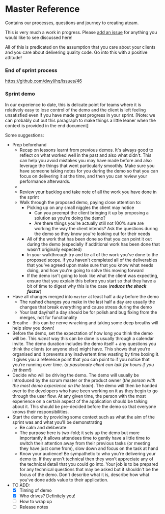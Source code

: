 # Master Reference

Contains our processes, questions and journey to creating ateam.

This is very much a work in progress. Please [add an issue](https://github.com/dwyl/ateam-master-reference/issues) for anything you would like to see discussed here!

All of this is predicated on the assumption that you care about your clients and you care about delivering quality code. Go into this with a positive attitude!

### End of sprint process
https://github.com/dwyl/hq/issues/46

### Sprint demo
In our experience to date, this is delicate point for teams where it is relatively easy to lose control of the demo and the client is left feeling unsatisfied even if you have made great progress in your sprint. [Note: we can probably cut out this paragraph to make things a little leaner when the context is provided in the end document]

Some suggestions:
+ Prep beforehand
  + Recap on lessons learnt from previous demos. It's always good to reflect on what worked well in the past and also what didn't. This can help you avoid mistakes you may have made before and also leverage the things that went particularly smoothly. Make sure you have someone taking notes for you during the demo so that you can focus on delivering it at the time, and then you can review your performance afterwards.
  +
  + Review your backlog and take note of all the work you have done in the sprint
  + Walk through the proposed demo, paying close attention to:
    + Picking up on any small niggles the client may notice
      + Can you preempt the client bringing it up by proposing a solution as you're doing the demo?
      + Are there things you're actually still not 100% sure are working the way the client intends? Ask the questions during the demo so they know you're looking out for their needs
    + All of the work that has been done so that you can point it out during the demo (especially if additional work has been done that wasn't originally expected)
    + In your walkthrough try and tie all of the work you've done to the proposed scope. If you haven't completed all of the deliverables that you've agreed upon make sure that you know what needs doing, and how you're going to solve this moving forward
    + If the demo isn't going to look like what the client was expecting, ensure that you explain this before you start so that they have a bit of time to digest why this is the case (***reduce the shock factor***)
+ Have all changes merged into `master` at least half a day before the demo
  + The rushed changes you make in the last half a day are usually the changes that break everything and cause stress during the demo
  + Your last day/half a day should be for polish and bug fixing from the merges, not for functionality
+ Breathe - this can be nerve wracking and taking some deep breaths will help slow you down!
+ Before the demo, set the expectation of how long you think the demo will be. This _nicest_ way this can be done is usually through a calendar invite. The demo duration includes the demo itself + any questions you think the clients (or anyone else) might have. This shows that you’re organised and it prevents any inadvertent time wasting by time boxing it. It gives you a reference point that you can point to if you notice that you’re running over time. (_a passionate client can talk for hours if you let them!_)
+ Decide who will be driving the demo. The demo will usually be introduced by the scrum master or the product owner (_the person with the most demo experience on the team_). The demo will then be handed over to the developers who have been working on it as they begin to go through the user flow. At any given time, the person with the most experience on a certain aspect of the application should be talking about it. This should be pre-decided before the demo so that everyone knows their responsibilities.
+ Start the demo by providing some context such as what the aim of the sprint was and what you'll be demonstrating
  + Be calm and deliberate
  + The purpose here is two-fold; it sets up the demo but more importantly it allows attendees time to gently have a little time to switch their attention away from their previous tasks (or meeting they have just come from), slow down and focus on the task at hand
  + Know your audience! Be sympathetic to who you're delivering your demo to. If they aren't technical then they won't appreciate any of the technical detail that you could go into. Your job is to be prepared for any technical questions that may be asked but it shouldn't be the focus of the demo. Don't describe what it is, describe how what you've done adds value to their application.
+ TO ADD:
  + [x] Timing of demo
  + [x] Who drives? Definitely you!
  + [ ] How to wrap up
  + [ ] Release notes

